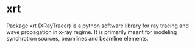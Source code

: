 # xrt
Package xrt (XRayTracer) is a python software library for ray tracing and wave propagation in x-ray regime.
It is primarily meant for modeling synchrotron sources, beamlines and beamline elements.
